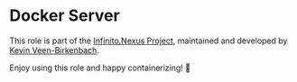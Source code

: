 # Docker Server

This role is part of the [Infinito.Nexus Project](https://s.infinito.nexus/code), maintained and developed by [Kevin Veen-Birkenbach](https://www.veen.world/).

Enjoy using this role and happy containerizing! 🎉